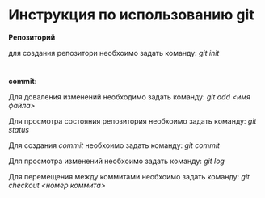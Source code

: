 # Инструкция по использованию git

**Pепозиторий**

для создания репозитори необхоимо задать команду: _git init_
#

**commit**:

Для доваления изменений необходимо задать команду: _git add <имя файла>_

Для просмотра состояния репозитория необхоимо задать команду: _git status_

Для создания _commit_ необхоимо задать команду: _git commit_

Для просмотра изменений необхоимо задать команду: _git log_

Для перемещения между коммитами необхоимо задать команду: _git checkout <номер коммита>_
